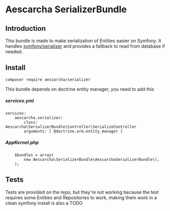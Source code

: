 # Aescarcha SerializerBundle
## Introduction

This bundle is made to make serialization of Entities easier on Symfony. It handles [symfony/serializer](https://github.com/symfony/serializer) and provides a fallback to read from database if needed.

## Install

    composer require aescarcha/serializer

This bundle depends on doctrine entity manager, you need to add this

##### services.yml

    services:
        aescarcha.serializer:
            class: Aescarcha\SerializerBundle\Controller\SerializeController
            arguments: [ @doctrine.orm.entity_manager ]


##### AppKernel.php

        $bundles = array(
            new Aescarcha\SerializerBundle\AescarchaSerializerBundle(),
        );

## Tests
Tests are provided on the repo, but they're not working because the test requires some Entities and Repositories to work, making them work in a clean symfony install is also a TODO
